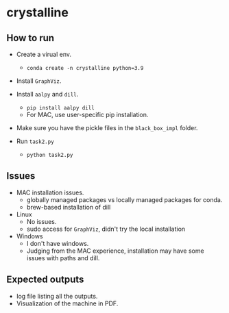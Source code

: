 # crystalline

## How to run
- Create a virual env.
    - `conda create -n crystalline python=3.9`
- Install `GraphViz`.
- Install `aalpy` and `dill`.
    - `pip install aalpy dill`
    - For MAC, use user-specific pip installation.

- Make sure you have the pickle files in the `black_box_impl` folder.
- Run `task2.py`
    - `python task2.py`

## Issues
- MAC installation issues. 
    - globally managed packages vs locally managed packages for conda.
    - brew-based installation of dill
- Linux
    - No issues.
    - sudo access for `GraphViz`, didn't try the local installation
- Windows
    - I don't have windows. 
    - Judging from the MAC experience, installation may have some issues with paths and dill. 

## Expected outputs
- log file listing all the outputs.
- Visualization of the machine in PDF.